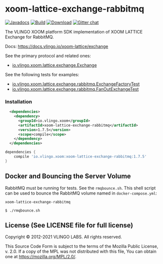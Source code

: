 # xoom-lattice-exchange-rabbitmq

[![Javadocs](http://javadoc.io/badge/io.vlingo.xoom/xoom-lattice-exchange-rabbitmq.svg?color=brightgreen)](http://javadoc.io/doc/io.vlingo.xoom/xoom-lattice-exchange-rabbitmq) [![Build](https://github.com/vlingo/xoom-lattice-exchange-rabbitmq/workflows/Build/badge.svg)](https://github.com/vlingo/xoom-lattice-exchange-rabbitmq/actions?query=workflow%3ABuild) [![Download](https://img.shields.io/maven-central/v/io.vlingo.xoom/xoom-lattice-exchange-rabbitmq?label=maven)](https://search.maven.org/artifact/io.vlingo.xoom/xoom-lattice-exchange-rabbitmq) [![Gitter chat](https://badges.gitter.im/gitterHQ/gitter.png)](https://gitter.im/vlingo-platform-java/lattice)

The VLINGO XOOM platform SDK implementation of XOOM LATTICE Exchange for RabbitMQ.

Docs: https://docs.vlingo.io/xoom-lattice/exchange


See the primary protocol and related ones:
- [io.vlingo.xoom.lattice.exchange.Exchange](https://github.com/vlingo/xoom-lattice/blob/master/src/main/java/io/vlingo/xoom/lattice/exchange/Exchange.java)

See the following tests for examples:
- [io.vlingo.xoom.lattice.exchange.rabbitmq.ExchangeFactoryTest](https://github.com/vlingo/xoom-lattice-exchange-rabbitmq/blob/master/src/test/java/io/vlingo/xoom/lattice/exchange/rabbitmq/ExchangeFactoryTest.java)
- [io.vlingo.xoom.lattice.exchange.rabbitmq.FanOutExchangeTest](https://github.com/vlingo/xoom-lattice-exchange-rabbitmq/blob/master/src/test/java/io/vlingo/xoom/lattice/exchange/rabbitmq/FanOutExchangeTest.java)

### Installation

```xml
  <dependencies>
    <dependency>
      <groupId>io.vlingo.xoom</groupId>
      <artifactId>xoom-lattice-exchange-rabbitmq</artifactId>
      <version>1.7.5</version>
      <scope>compile</scope>
    </dependency>
  </dependencies>
```

```gradle
dependencies {
    compile 'io.vlingo.xoom:xoom-lattice-exchange-rabbitmq:1.7.5'
}
```

## Docker and Bouncing the Server Volume
RabbitMQ must be running for tests. See the `rmqbounce.sh`. This shell script can be used to bounce the RabbitMQ volume named in `docker-compose.yml`:

  `xoom-lattice-exchange-rabbitmq`

`$ ./rmqbounce.sh`


License (See LICENSE file for full license)
-------------------------------------------
Copyright © 2012-2021 VLINGO LABS. All rights reserved.

This Source Code Form is subject to the terms of the
Mozilla Public License, v. 2.0. If a copy of the MPL
was not distributed with this file, You can obtain
one at https://mozilla.org/MPL/2.0/.
